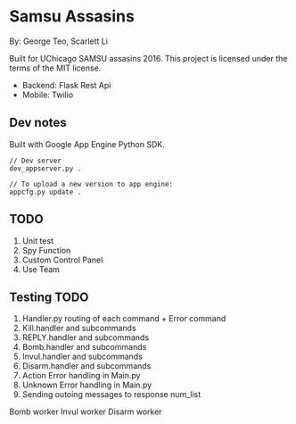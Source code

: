 # Samsu Assasins

By: George Teo, Scarlett Li

Built for UChicago SAMSU assasins 2016. 
This project is licensed under the terms of the MIT license.

- Backend: Flask Rest Api	
- Mobile: Twilio

## Dev notes

Built with Google App Engine Python SDK.

```
// Dev server
dev_appserver.py .

// To upload a new version to app engine:
appcfg.py update .
```

## TODO

1. Unit test
2. Spy Function
3. Custom Control Panel
4. Use Team

## Testing TODO
1. Handler.py routing of each command + Error command
2. Kill.handler and subcommands
3. REPLY.handler and subcommands
4. Bomb.handler and subcommands
5. Invul.handler and subcommands
6. Disarm.handler and subcommands
7. Action Error handling in Main.py
8. Unknown Error handling in Main.py
9. Sending outoing messages to response num_list

Bomb worker
Invul worker
Disarm worker



